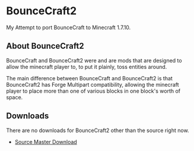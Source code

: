 BounceCraft2
============
My Attempt to port BounceCraft to Minecraft 1.7.10.

About BounceCraft2
------------------
BounceCraft and BounceCraft2 were and are mods that are designed to allow the
minecraft player to, to put it plainly, toss entities around.

The main difference between BounceCraft and BounceCraft2 is that BounceCraft2
has Forge Multipart compatibility, allowing the minecraft player to place more
than one of various blocks in one block's worth of space.

Downloads
---------
There are no downloads for BounceCraft2 other than the source right now.
- [Source Master Download](https://github.com/Kneelawk/BounceCraft2/archive/master.zip)